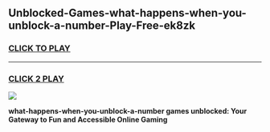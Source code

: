 
## Unblocked-Games-what-happens-when-you-unblock-a-number-Play-Free-ek8zk
<h3>
<a href="https://premium76.site?title=what-happens-when-you-unblock-a-number&ref=20M">CLICK TO PLAY</a></h3>
<hr>

<h3>
<a href="https://premium76.site?title=what-happens-when-you-unblock-a-number&ref=20M">CLICK 2 PLAY</a>
  
</h3>

<a href="https://premium76.site?title=what-happens-when-you-unblock-a-number&ref=19M"><img src="https://clearcache.store/games.png"></a>


**what-happens-when-you-unblock-a-number games unblocked: Your Gateway to Fun and Accessible Online Gaming**
